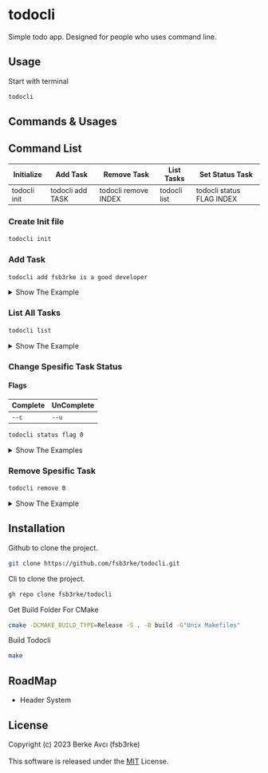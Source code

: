 # todocli
Simple todo app. Designed for people who uses command line. 

## Usage
Start with terminal
```sh
todocli
```

## Commands & Usages

## Command List
| Initialize | Add Task | Remove Task | List Tasks | Set Status Task |
| ---------- | -------- | ----------- | ---------- | --------------- |
| todocli init | todocli add TASK | todocli remove INDEX | todocli list | todocli status FLAG INDEX |

### Create Init file
```sh
todocli init
```

### Add Task
```sh
todocli add fsb3rke is a good developer
```
<details>
<summary>Show The Example</summary>
<p align="center">
  <img src="https://github.com/fsb3rke/todocli/blob/master/images/addTask.png?raw=true" width="580" title="addTask example">
</p>
</details>

### List All Tasks
```sh
todocli list
```
<details>
<summary>Show The Example</summary>
<p align="center">
  <img src="https://github.com/fsb3rke/todocli/blob/master/images/listTasks.png?raw=true" width="580" title="listTasks example">
</p>
</details>

### Change Spesific Task Status
#### Flags
| Complete | UnComplete |
| -------- | ---------- |
| `--c` | `--u` |
```sh
todocli status flag 0
```
<details>
<summary>Show The Examples</summary>
--c
<p align="center">
  <img src="https://github.com/fsb3rke/todocli/blob/master/images/statusCompleted.png?raw=true" width="580" title="addTask example">
</p>
--u
<p align="center">
  <img src="https://github.com/fsb3rke/todocli/blob/master/images/statusUnCompleted.png?raw=true" width="580" title="addTask example">
</p>
</details>

### Remove Spesific Task
```sh
todocli remove 0
```
<details>
<summary>Show The Example</summary>
<p align="center">
  <img src="https://github.com/fsb3rke/todocli/blob/master/images/removeTask.png?raw=true" width="580" title="addTask example">
</p>
</details>



 ## Installation
Github to clone the project.
```sh
git clone https://github.com/fsb3rke/todocli.git
```
Cli to clone the project.
```sh
gh repo clone fsb3rke/todocli
```
Get Build Folder For CMake
```sh
cmake -DCMAKE_BUILD_TYPE=Release -S . -B build -G"Unix Makefiles"
```
Build Todocli
```sh
make
```

## RoadMap
- Header System

## License
Copyright (c) 2023 Berke Avcı (fsb3rke) \
\
This software is released under the [MIT](https://choosealicense.com/licenses/mit/) License.
